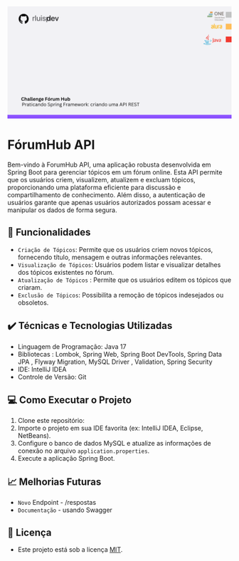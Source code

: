![Template rluipdev](Template/rluispdev.png)
# FórumHub API
Bem-vindo à ForumHub API, uma aplicação robusta desenvolvida em Spring Boot para gerenciar tópicos em um fórum online. Esta API permite que os usuários criem, visualizem, atualizem e excluam tópicos, proporcionando uma plataforma eficiente para discussão e compartilhamento de conhecimento. Além disso, a autenticação de usuários garante que apenas usuários autorizados possam acessar e manipular os dados de forma segura.

## 🔨 Funcionalidades

 

- `Criação de Tópicos`: Permite que os usuários criem novos tópicos, fornecendo título, mensagem e outras informações relevantes.
- `Visualização de Tópicos`: Usuários podem listar e visualizar detalhes dos tópicos existentes no fórum.
- `Atualização de Tópicos` : Permite que os usuários editem os tópicos que criaram.
- `Exclusão de Tópicos`: Possibilita a remoção de tópicos indesejados ou obsoletos.


## ✔️ Técnicas e Tecnologias Utilizadas

 - Linguagem de Programação: Java 17
 - Bibliotecas : Lombok, Spring Web, Spring Boot DevTools, Spring Data JPA , Flyway Migration, MySQL Driver , Validation, Spring Security
 - IDE: IntelliJ IDEA
 - Controle de Versão: Git

   
## 💻 Como Executar o Projeto

 1. Clone este repositório:
2. Importe o projeto em sua IDE favorita (ex: IntelliJ IDEA, Eclipse, NetBeans).
3. Configure o banco de dados MySQL e atualize as informações de conexão no arquivo `application.properties`.
4. Execute a aplicação Spring Boot.

## 📈 Melhorias Futuras

- `Novo` Endpoint - /respostas
-  `Documentação` -  usando Swagger

## 📝 Licença

- Este projeto está sob a licença [MIT](https://github.com/rluispdev/ProjectCurrencyConverter/blob/main/READMELicence.md).
